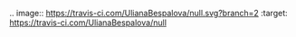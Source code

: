 .. image:: https://travis-ci.com/UlianaBespalova/null.svg?branch=2
    :target: https://travis-ci.com/UlianaBespalova/null
